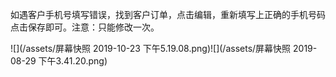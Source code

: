 如遇客户手机号填写错误，找到客户订单，点击编辑，重新填写上正确的手机号码点击保存即可。注意：只能修改一次。

![](/assets/屏幕快照 2019-10-23 下午5.19.08.png)![](/assets/屏幕快照 2019-08-29 下午3.41.20.png)

